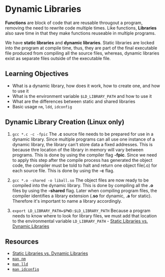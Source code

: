 # Dynamic Libraries
**Functions** are block of code that are reusable througout a program, removing the need to rewrite code multiple times.
Like functions, **Libraries** also save time in that they make functions reuseable in multiple programs.

We have **static libraries** and **dynamic libraries**. Static libraries are locked into the program at compile time, thus, they are part of the final executable file produced from compiling all the source files, whereas, dynamic libraries exist as separate files outside of the executable file.

## Learning Objectives
- What is a dynamic library, how does it work, how to create one, and how to use it
- What is the environment variable `$LD_LIBRARY_PATH` and how to use it
- What are the differences between static and shared libraries
- Basic usage `nm`, `ldd`, `idconfig`

## Dynamic Library Creation (Linux only)
1. `gcc *.c -c -fpic`
The **.c** source file needs to be prepared for use in a dynamic library. Since multiple programs can all use one instance of a dynamic library, the library can't store data a fixed addresses. This is because thre location of the library in memory will vary between programs. This is done by using the compiler flag **-fpic**. Since we need to apply this step after the compile process has generated the object code, the compiler must be told to halt and return one object file(.o) for each source file. This is done by using the **-c** flag.

2. `gcc *.o -shared -o liball.so`
The object files are now ready to be compiled into the dynamic library. This is done by compiling all the **.o** files by using the **-shared** flag. Later when compiling program files, the compiler identifies a library extension (**.so** for dynamic, **.a** for static). Therefore it's important to name a library accordingly.

3. `export LD_LIBRARY_PATH=$PWD:$LD_LIBRARY_PATH`
Because a program needs to know where to look for library files, we must add that location to the environmental variable `LD_LIBRARY_PATH` - [Static Libraries vs. Dynamic Libraries](https://medium.com/@StueyGK/static-libraries-vs-dynamic-libraries-af78f0b5f1e4)

## Resources
- [Static Libraries vs. Dynamic Libraries](https://medium.com/@StueyGK/static-libraries-vs-dynamic-libraries-af78f0b5f1e4)
- [`man nm`]()
- [`man lld`]()
- [`man idconfig`]()
